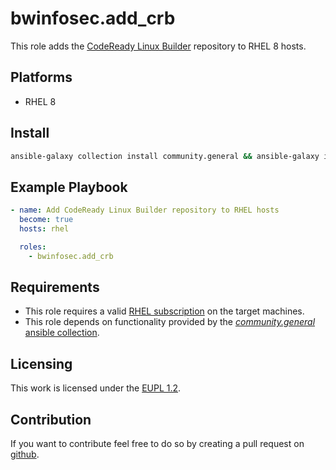 # bwinfosec.add_crb
This role adds the [CodeReady Linux Builder](https://developers.redhat.com/blog/2018/11/15/introducing-codeready-linux-builder) repository to RHEL 8 hosts.

## Platforms

- RHEL 8

## Install

``` sh
ansible-galaxy collection install community.general && ansible-galaxy install bwinfosec.add_crb
```

## Example Playbook

```yml
- name: Add CodeReady Linux Builder repository to RHEL hosts
  become: true
  hosts: rhel

  roles:
    - bwinfosec.add_crb
```

## Requirements
- This role requires a valid [RHEL subscription](https://www.redhat.com/en/resources/red-hat-enterprise-linux-subscription-guide) on the target machines.
- This role depends on functionality provided by the [*community.general* ansible collection](https://github.com/ansible-collections/community.general).

## Licensing

This work is licensed under the [EUPL 1.2](https://joinup.ec.europa.eu/collection/eupl/eupl-text-eupl-12).

## Contribution
If you want to contribute feel free to do so by creating a pull request on [github](https://github.com/bwInfoSec/ansible-role-add-crb).
